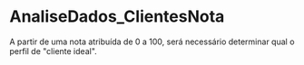 # AnaliseDados_ClientesNota
 A partir de uma nota atribuída de 0 a 100, será necessário determinar qual o perfil de "cliente ideal".

